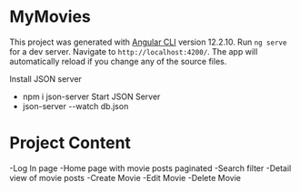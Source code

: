 # MyMovies

This project was generated with [Angular CLI](https://github.com/angular/angular-cli) version 12.2.10.
Run `ng serve` for a dev server. Navigate to `http://localhost:4200/`. The app will automatically reload if you change any of the source files.

Install JSON server
- npm i json-server 
Start JSON Server
- json-server --watch db.json

# Project Content
 -Log In page
 -Home page with movie posts paginated
 -Search filter
 -Detail view of movie posts
 -Create Movie
 -Edit Movie
 -Delete Movie
 


